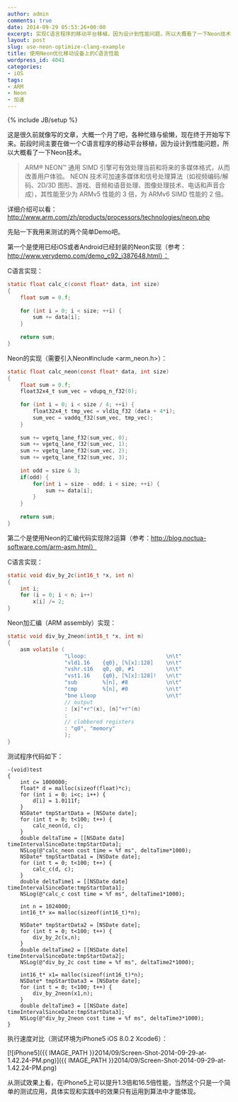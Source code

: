 ```yaml
---
author: admin
comments: true
date: 2014-09-29 05:53:26+00:00
excerpt: 实现C语言程序的移动平台移植，因为设计到性能问题，所以大概看了一下Neon技术。从测试效果上看，在iPhone5上可以提升1.3倍和16.5倍性能
layout: post
slug: use-neon-optimize-clang-example
title: 使用Neon优化移动设备上的C语言性能
wordpress_id: 4041
categories:
- iOS
tags:
- ARM
- Neon
- 加速
---
```

{% include JB/setup %}

这是很久前就像写的文章，大概一个月了吧，各种忙碌与偷懒，现在终于开始写下来。前段时间主要在做一个C语言程序的移动平台移植，因为设计到性能问题，所以大概看了一下Neon技术。


<blockquote>ARM® NEON™ 通用 SIMD 引擎可有效处理当前和将来的多媒体格式，从而改善用户体验。
NEON 技术可加速多媒体和信号处理算法（如视频编码/解码、2D/3D 图形、游戏、音频和语音处理、图像处理技术、电话和声音合成），其性能至少为 ARMv5 性能的 3 倍，为 ARMv6 SIMD 性能的 2 倍。</blockquote>


详细介绍可以看：http://www.arm.com/zh/products/processors/technologies/neon.php

先贴一下我用来测试的两个简单Demo吧。

第一个是使用已经iOS或者Android已经封装的Neon实现（参考：http://www.verydemo.com/demo_c92_i387648.html）：

C语言实现：

```c
static float calc_c(const float* data, int size)
{
    float sum = 0.f;
    
    for (int i = 0; i < size; ++i) {
        sum += data[i];
    }
    
    return sum;
}
```

Neon的实现（需要引入Neon#include <arm_neon.h>）：

```c
static float calc_neon(const float* data, int size)
{
    float sum = 0.f;
    float32x4_t sum_vec = vdupq_n_f32(0);
    
    for (int i = 0; i < size / 4; ++i) {
        float32x4_t tmp_vec = vld1q_f32 (data + 4*i);
        sum_vec = vaddq_f32(sum_vec, tmp_vec);
    }
    
    sum += vgetq_lane_f32(sum_vec, 0);
    sum += vgetq_lane_f32(sum_vec, 1);
    sum += vgetq_lane_f32(sum_vec, 2);
    sum += vgetq_lane_f32(sum_vec, 3);
    
    int odd = size & 3;
    if(odd) {
        for(int i = size - odd; i < size; ++i) {
            sum += data[i];
        }
    }
    
    return sum;
}
```

第二个是使用Neon的汇编代码实现除2运算（参考：http://blog.noctua-software.com/arm-asm.html）

C语言实现：

```c
static void div_by_2c(int16_t *x, int n)
{
    int i;
    for (i = 0; i < n; i++)
        x[i] /= 2;
}
```

Neon加汇编（ARM assembly）实现：

```c
static void div_by_2neon(int16_t *x, int n)
{
    asm volatile (
                  "Lloop:                         \n\t"
                  "vld1.16    {q0}, [%[x]:128]    \n\t"
                  "vshr.s16   q0, q0, #1          \n\t"
                  "vst1.16    {q0}, [%[x]:128]!   \n\t"
                  "sub        %[n], #8            \n\t"
                  "cmp        %[n], #0            \n\t"
                  "bne Lloop                      \n\t"
                  // output
                  : [x]"+r"(x), [n]"+r"(n)
                  :
                  // clobbered registers
                  : "q0", "memory"
                  );
}
```

测试程序代码如下：

```objc
-(void)test
{
    int c= 1000000;
    float* d = malloc(sizeof(float)*c);
    for (int i = 0; i<c; i++) {
        d[i] = 1.0111f;
    }
    NSDate* tmpStartData = [NSDate date];
    for (int t = 0; t<100; t++) {
        calc_neon(d, c);
    }
    double deltaTime = [[NSDate date] timeIntervalSinceDate:tmpStartData];
    NSLog(@"calc_neon cost time = %f ms", deltaTime*1000);
    NSDate* tmpStartData1 = [NSDate date];
    for (int t = 0; t<100; t++) {
        calc_c(d, c);
    }
    double deltaTime1 = [[NSDate date] timeIntervalSinceDate:tmpStartData1];
    NSLog(@"calc_c cost time = %f ms", deltaTime1*1000);
    
    int n = 1024000;
    int16_t* x= malloc(sizeof(int16_t)*n);
    
    NSDate* tmpStartData2 = [NSDate date];
    for (int t = 0; t<100; t++) {
        div_by_2c(x,n);
    }
    double deltaTime2 = [[NSDate date] timeIntervalSinceDate:tmpStartData2];
    NSLog(@"div_by_2c cost time = %f ms", deltaTime2*1000);

    int16_t* x1= malloc(sizeof(int16_t)*n);
    NSDate* tmpStartData3 = [NSDate date];
    for (int t = 0; t<100; t++) {
        div_by_2neon(x1,n);
    }
    double deltaTime3 = [[NSDate date] timeIntervalSinceDate:tmpStartData3];
    NSLog(@"div_by_2neon cost time = %f ms", deltaTime3*1000);
}
```

执行速度对比（测试环境为iPhone5 iOS 8.0.2 Xcode6）：

[![iPhone5]({{ IMAGE_PATH }}2014/09/Screen-Shot-2014-09-29-at-1.42.24-PM.png)]({{ IMAGE_PATH }}2014/09/Screen-Shot-2014-09-29-at-1.42.24-PM.png)

从测试效果上看，在iPhone5上可以提升1.3倍和16.5倍性能，当然这个只是一个简单的测试应用，具体实现和实践中的效果只有运用到算法中才能体现。
